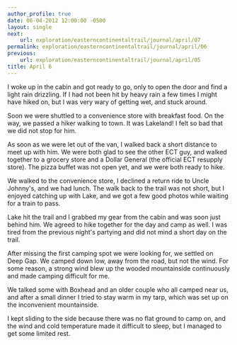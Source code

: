 ```yaml
---
author_profile: true
date: 06-04-2012 12:00:00 -0500
layout: single
next:
    url: exploration/easterncontinentaltrail/journal/april/07
permalink: exploration/easterncontinentaltrail/journal/april/06
previous:
    url: exploration/easterncontinentaltrail/journal/april/05
title: April 6
---
```

I woke up in the cabin and got ready to go, only to open the door and find a light rain drizzling. If I had not been hit by heavy rain a few times I might have hiked on, but I was very wary of getting wet, and stuck around.

Soon we were shuttled to a convenience store with breakfast food. On the way, we passed a hiker walking to town. It was Lakeland! I felt so bad that we did not stop for him.

As soon as we were let out of the van, I walked back a short distance to meet up with him. We were both glad to see the other ECT guy, and walked together to a grocery store and a Dollar General (the official ECT resupply store). The pizza buffet was not open yet, and we were both ready to hike.

We walked to the convenience store, I declined a return ride to Uncle Johnny's, and we had lunch. The walk back to the trail was not short, but I enjoyed catching up with Lake, and we got a few good photos while waiting for a train to pass.

Lake hit the trail and I grabbed my gear from the cabin and was soon just behind him. We agreed to hike together for the day and camp as well. I was tired from the previous night's partying and did not mind a short day on the trail.

After missing the first camping spot we were looking for, we settled on Deep Gap. We camped down low, away from the road, but not the wind. For some reason, a strong wind blew up the wooded mountainside continuously and made camping difficult for me.

We talked some with Boxhead and an older couple who all camped near us, and after a small dinner I tried to stay warm in my tarp, which was set up on the inconvenient mountainside.

I kept sliding to the side because there was no flat ground to camp on, and the wind and cold temperature made it difficult to sleep, but I managed to get some limited rest.